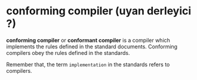 # conforming compiler (uyan derleyici ?)

**conforming compiler** or **conformant compiler** is a compiler which
implements the rules defined in the standard documents. Conforming compilers
obey the rules defined in the standards.

Remember that, the term `implementation` in the standards refers to compilers.
